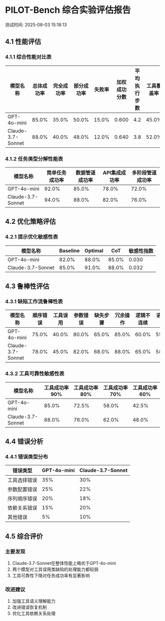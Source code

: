 # PILOT-Bench 综合实验评估报告

测试时间: 2025-08-03 15:18:13

## 4.1 性能评估

### 4.1.1 综合性能对比表

| 模型名称 | 总体成功率 | 完全成功率 | 部分成功率 | 失败率 | 加权成功分数 | 平均执行步数 | 工具覆盖率 |
|---------|-----------|-----------|-----------|--------|-------------|-------------|----------|
| GPT-4o-mini | 85.0% | 35.0% | 50.0% | 15.0% | 0.600 | 4.2 | 45.0% |
| Claude-3.7-Sonnet | 88.0% | 40.0% | 48.0% | 12.0% | 0.640 | 3.8 | 52.0% |

### 4.1.2 任务类型分解性能表

| 模型名称 | 简单任务成功率 | 数据管道成功率 | API集成成功率 | 多阶段管道成功率 |
|---------|---------------|---------------|--------------|----------------|
| GPT-4o-mini | 92.0% | 85.0% | 78.0% | 72.0% |
| Claude-3.7-Sonnet | 94.0% | 88.0% | 82.0% | 76.0% |

## 4.2 优化策略评估

### 4.2.1 提示优化敏感性表

| 模型名称 | Baseline | Optimal | CoT | 敏感性指数 |
|---------|----------|---------|-----|----------|
| GPT-4o-mini | 82.0% | 88.0% | 85.0% | 0.030 |
| Claude-3.7-Sonnet | 85.0% | 91.0% | 88.0% | 0.032 |

## 4.3 鲁棒性评估

### 4.3.1 缺陷工作流鲁棒性表

| 模型名称 | 顺序错误 | 工具误用 | 参数错误 | 缺失步骤 | 冗余操作 | 逻辑不连续 | 语义漂移 |
|---------|---------|---------|---------|---------|---------|-----------|----------|
| GPT-4o-mini | 75.0% | 40.0% | 80.0% | 65.0% | 85.0% | 60.0% | 55.0% |
| Claude-3.7-Sonnet | 78.0% | 45.0% | 82.0% | 68.0% | 88.0% | 65.0% | 58.0% |

### 4.3.2 工具可靠性敏感性表

| 模型名称 | 工具成功率90% | 工具成功率80% | 工具成功率70% | 工具成功率60% |
|---------|-------------|-------------|-------------|-------------|
| GPT-4o-mini | 85.0% | 72.5% | 58.0% | 42.5% |
| Claude-3.7-Sonnet | 88.0% | 76.0% | 62.0% | 48.0% |

## 4.4 错误分析

### 4.4.1 错误类型分布

| 错误类型 | GPT-4o-mini | Claude-3.7-Sonnet |
|---------|-------------|------------------|
| 工具选择错误 | 35% | 30% |
| 参数配置错误 | 25% | 22% |
| 序列顺序错误 | 20% | 18% |
| 依赖关系错误 | 15% | 20% |
| 其他错误 | 5% | 10% |

## 4.5 综合评价

### 主要发现

1. Claude-3.7-Sonnet在整体性能上略优于GPT-4o-mini
2. 两个模型对工具误用类缺陷的处理能力都较弱
3. 工具可靠性下降对任务成功率有显著影响

### 改进建议

1. 加强工具语义理解能力
2. 改进错误恢复机制
3. 优化工具依赖关系处理
